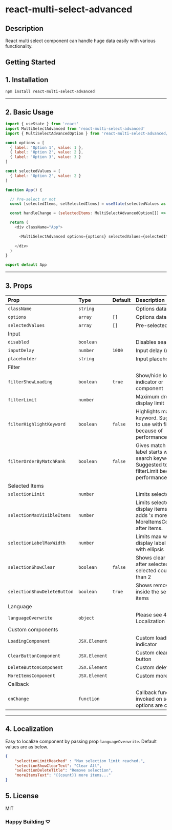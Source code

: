 # react-multi-select-advanced

## Description   

React multi select component can handle huge data easily with various functionality.

## Getting Started 

## 1. Installation
```
npm install react-multi-select-advanced
```

----

## 2. Basic Usage
```js
import { useState } from 'react'
import MultiSelectAdvanced from 'react-multi-select-advanced'
import { MultiSelectAdvancedOption } from 'react-multi-select-advanced/dist/multiSelectAdvanced/MultiSelectAdvanced.types'

const options = [
  { label: 'Option 1', value: 1 },
  { label: 'Option 2', value: 2 },
  { label: 'Option 3', value: 3 }
]

const selectedValues = [
  { label: 'Option 2', value: 2 }
]

function App() {

  // Pre-select or not
  const [selectedItems, setSelectedItems] = useState(selectedValues as MultiSelectAdvancedOption[])

  const handleChange = (selectedItems: MultiSelectAdvancedOption[]) => setSelectedItems(selectedItems)

  return (
    <div className="App">

      <MultiSelectAdvanced options={options} selectedValues={selectedItems} onChange={handleChange} />
    
    </div>
  )
}

export default App
```

----

## 3. Props

| Prop  | Type  | Default | Description |
|:--------- | :---- | :----   |:----  |
| `className` | `string` |  | Options data
| `options` | `array` | `[]` | Options data
| `selectedValues` | `array` | `[]` | Pre-selected options
| Input
| `disabled` | `boolean` |  | Disables search input
| `inputDelay` | `number` | `1000` | Input delay (ms)
| `placeholder` | `string` |  | Input placeholder
| Filter
| `filterShowLoading` | `boolean` | `true` | Show/hide loading indicator or component
| `filterLimit` | `number` | | Maximum dropdown display limit
| `filterHighlightKeyword` | `boolean` | `false` | Highlights matching keyword. Suggested to use with filterLimit because of performance.
| `filterOrderByMatchRank` | `boolean` | `false` | Gives match score if label starts with search keyword. Suggested to use with filterLimit because of performance.
| Selected Items
| `selectionLimit` | `number` |  | Limits selected items
| `selectionMaxVisibleItems` | `number` |  | Limits selected display items and adds 'x more..' or MoreItemsComponent after items.
| `selectionLabelMaxWidth` | `number` | | Limits max width of display label and wrap with ellipsis
| `selectionShowClear` | `boolean` | `false` | Shows clear all button after selected items if selected count more than 2
| `selectionShowDeleteButton` | `boolean` | `true` | Shows remove button inside the selected items
| Language
| `languageOverwrite` | `object` | | Please see 4. Localization
| Custom components 
| `LoadingComponent` | `JSX.Element` | | Custom loading indicator
| `ClearButtonComponent` | `JSX.Element` | | Custom clear all button
| `DeleteButtonComponent` | `JSX.Element` | | Custom delete button
| `MoreItemsComponent` | `JSX.Element` | | Custom more items
| Callback
| `onChange` | `function` |  | Callback function will invoked on selected options are changed.
----

## 4. Localization

Easy to localize component by passing prop `languageOverwrite`. Default values are as below.

```json
{
	"selectionLimitReached" : "Max selection limit reached.", 
	"selectionShowClearText": "Clear All", 
	"selectionDeleteTitle": "Remove selection", 
	"moreItemsText": "{{count}} more items..." 
}
```

## 5. License

MIT

### Happy Building ♡
